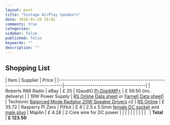 ```yaml
---
layout: post
title: "Vintage AirPlay Speakers"
date: 2016-01-20 19:01
comments: true
categories: 
sidebar: false
published: false
keywords: ""
description: ""
---
```



<!-- more -->

## Shopping List

| Item | Supplier | Price |
|--------------------------------------------------------------------------------|----------------------------------------|
| Roberts R66 Radio     | eBay   | £ 20
| IQaudIO [Pi-DigiAMP+](http://www.iqaudio.co.uk/home/9-pi-digiamp-0712411999650.html)      | £ 59.50 (inc. delivery) |
| 19W Power Supply | [RS Online](http://uk.rs-online.com/web/p/desktop-power-supply/7316074/) [Data sheet](http://docs-europe.electrocomponents.com/webdocs/0f8a/0900766b80f8a1bb.pdf) or [Farnell](http://uk.farnell.com/xp-power/vef65us19/power-supply-65w-19v-3-42a/dp/2365126) [Data sheet](http://www.farnell.com/datasheets/1766195.pdf)|
| Techtonic [Balanced Mode Radiator 20W Speaker Drivers](http://www.tectonicelements.com/bmr-speakers/) x2 | [RS Online](http://uk.rs-online.com/web/p/speaker-drivers/8765241/) | £ 35.72
| Rasperry Pi Zero | PiHut | £ 4
| 2.5 x 5.5mm [female DC socket](http://www.maplin.co.uk/p/25-x-55mm-single-hole-fixing-dc-socket-jk10l) and [male plug](http://www.maplin.co.uk/p/maplin-25-x-55mm-dc-power-plug-hh62s) | Maplin | £ 4.28
| 2 Core wire for DC power | |
| | |
| | |
| | &nbsp;
| **Total** | **£ 123.50**